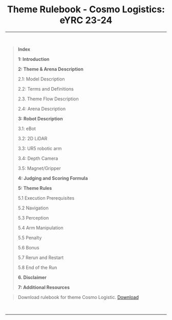 <!-- <center><img src="http://mooc.e-yantra.org/img/eYantra_logo.svg" alt="e-yantra_logo" style="scale:75%;" /></center> -->

<style>
.back{
	position: fixed;
	width: 250px;
	height: 250px;
	top: 50%;
	left: 50%;
    margin-top: auto; 
    margin-left: auto; 
	opacity: 0.15;
    z-index: -1;
	}
</style>
<!-- <img src="http://mooc.e-yantra.org/img/EyantraLogoMini.png" class="back"> -->

<center>
    <h1>Theme Rulebook - Cosmo Logistics: eYRC 23-24</h1>
</center>

---

</br>


> **Index**
> 
> **1: Introduction**
> 
> **2: Theme & Arena Description**
>
> 2.1: Model Description 
>
> 2.2: Terms and Definitions 
>
> 2.3. Theme Flow Description 
>
> 2.4: Arena Description 
> 
> **3: Robot Description**
> 
> 3.1: eBot 
>
> 3.2: 2D LiDAR 
>
> 3.3: UR5 robotic arm 
>
> 3.4: Depth Camera 
>
> 3.5: Magnet/Gripper 
> 
> **4: Judging and Scoring Formula**
> 
> **5: Theme Rules**
> 
> 5.1 Execution Prerequisites 
>
> 5.2 Navigation 
>
> 5.3 Perception 
>
> 5.4 Arm Manipulation 
>
> 5.5 Penalty 
>
> 5.6 Bonus 
>
> 5.7 Rerun and Restart 
>
> 5.8 End of the Run 
> 
> **6. Disclaimer**
> 
> **7: Additional Resources**


> Download rulebook for theme Cosmo Logistic.
[Download](media/rulebook_comingsoon.pdf)

</br>

---